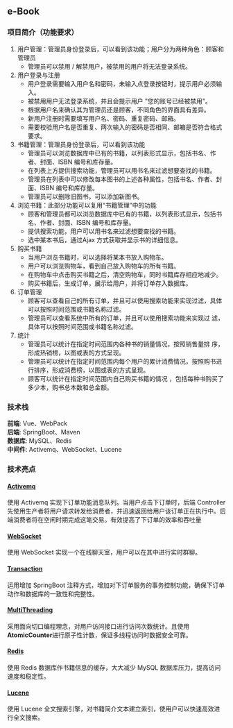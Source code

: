 ## e-Book
### 项目简介（功能要求）
1. 用户管理：管理员身份登录后，可以看到该功能；用户分为两种角色：顾客和管理员
	* 管理员可以禁用 / 解禁用户，被禁用的用户将无法登录系统。
2. 用户登录与注册
	* 用户登录需要输入用户名和密码，未输入点登录按钮时，提示用户必须输入。
	* 被禁用用户无法登录系统，并且会提示用户 "您的账号已经被禁用"。 
	* 根据用户名来确认其为管理员还是顾客，不同角色的界面具有差异。
	* 新用户注册时需要填写用户名、密码、重复密码、邮箱。
	* 需要校验用户名是否重复、两次输入的密码是否相同、邮箱是否符合格式要求。
3. 书籍管理：管理员身份登录后，可以看到该功能
	* 管理员可以浏览数据库中已有的书籍，以列表形式显示，包括书名、作者、封面、ISBN 编号和库存量。
	* 在列表上方提供搜索功能，管理员可以用书名来过滤想要查找的书籍。
	* 管理员在列表中可以修改每本图书的上述各种属性，包括书名、作者、封面、ISBN 编号和库存量。
	* 管理员可以删除旧图书，可以添加新图书。
4. 浏览书籍：此部分功能可以复用“书籍管理”中的功能
	* 顾客和管理员都可以浏览数据库中已有的书籍，以列表形式显示，包括书名、作者、封面、ISBN 编号和库存量。
	* 提供搜索功能，用户可以用书名来过滤想要查找的书籍。
	* 选中某本书后，通过Ajax 方式获取并显示书的详细信息。
5. 购买书籍
	* 当用户浏览书籍时，可以选择将某本书放入购物车。
	* 用户可以浏览购物车，看到自己放入购物车的所有书籍。
	* 在购物车中点击购买书籍之后，清空购物车，同时书籍库存相应地减少。
	* 购买书籍后，生成订单，展示给用户，并将订单存入数据库。
6. 订单管理
	* 顾客可以查看自己的所有订单，并且可以使用搜索功能来实现过滤，具体可以按照时间范围或书籍名称过滤。
	* 管理员可以查看系统中所有的订单，并且可以使用搜索功能来实现过
	滤，具体可以按照时间范围或书籍名称过滤。
7. 统计
	* 管理员可以统计在指定时间范围内各种书的销量情况，按照销售量排
	序，形成热销榜，以图或表的方式呈现。
	* 管理员可以统计在指定时间范围内每个用户的累计消费情况，按照购书进行排序，形成消费榜，以图或表的方式呈现。
	* 顾客可以统计在指定时间范围内自己购买书籍的情况 ，包括每种书购买了多少本，购书总本数和总金额。
### 技术栈
**前端**: Vue、WebPack </br>
**后端**: SpringBoot、Maven </br>
**数据库**: MySQL、Redis </br>
**中间件**: Activemq、WebSocket、Lucene </br>
### 技术亮点
#### [Activemq](https://github.com/WilliamX1/bookstore/blob/main/hw/hw1/hw1.md)
使用 Activemq 实现下订单功能消息队列。当用户点击下订单时，后端 Controller 先使用生产者将用户请求转发给消费者，并迅速返回给用户该订单正在执行中。后端消费者将在空闲时期完成这笔交易。有效提高了下订单的效率和吞吐量
#### [WebSocket](https://github.com/WilliamX1/bookstore/blob/main/hw/hw2/hw2.md)
使用 WebSocket 实现一个在线聊天室，用户可以在其中进行实时群聊。
#### [Transaction](https://github.com/WilliamX1/bookstore/blob/main/hw/hw2/hw2.md)
运用增加 SpringBoot 注释方式，增加对下订单服务的事务控制功能，确保下订单动作和数据库的一致性和完整性。
#### [MultiThreading](https://github.com/WilliamX1/bookstore/blob/main/hw/hw3/hw3.md)
采用面向切口编程理念，对用户访问接口进行访问次数统计。且使用**AtomicCounter**进行原子性计数，保证多线程访问时数据安全可靠。
#### [Redis](https://github.com/WilliamX1/bookstore/blob/main/hw/hw3/hw3.md)
使用 Redis 数据库作书籍信息的缓存，大大减少 MySQL 数据库压力，提高访问速度和稳定性。
#### [Lucene](https://github.com/WilliamX1/bookstore/blob/main/hw/hw4/hw4.md)
使用 Lucene 全文搜索引擎，对书籍简介文本建立索引，使用户可以快速高效进行全文搜索。

